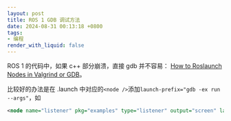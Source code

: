 ```yaml
---
layout: post
title: ROS 1 GDB 调试方法
date: 2024-08-31 00:13:18 +0800
tags: 
- 编程
render_with_liquid: false
---
```


ROS 1 的代码中，如果 c++ 部分崩溃，直接 gdb 并不容易：
[How to Roslaunch Nodes in Valgrind or GDB](http://wiki.ros.org/roslaunch/Tutorials/Roslaunch%20Nodes%20in%20Valgrind%20or%20GDB)。

比较好的办法是在 .launch 中对应的`<node />`添加`launch-prefix="gdb -ex run --args"`，如

```xml
<node name="listener" pkg="examples" type="listener" output="screen" launch-prefix="gdb -ex run --args" /> 
```
